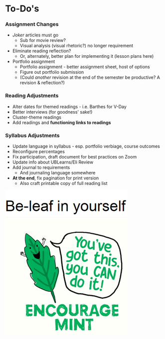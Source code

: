 # To-Do's

### Assignment Changes
* *Joker* articles must go
  * Sub for movie review?
  * Visual analysis (visual rhetoric?) no longer requirement
* Eliminate reading reflection?
  * Or, alternately, better plan for implementing it (lesson plans here)
* Portfolio assignment
  * Portfolio assignment - better assignment sheet, host of options
  * Figure out portfolio submission
  * (Could *another* revision at the end of the semester be productive? A revision & reflection?)

### Reading Adjustments
* Alter dates for themed readings - i.e. Barthes for V-Day
* Better interviews (for goodness' sake!)
* Cluster-theme readings
* Add readings and **functioning links to readings**

### Syllabus Adjustments
* Update language in syllabus - esp. portfolio verbiage, course outcomes
* Reconfigure percentages
* Fix participation, draft document for best practices on Zoom
* Update info about UBLearns/Eli Review
* Add journal to requirements
  * And journaling language somewhere
* **At the end**, fix pagination for print version
  * Also craft printable copy of full reading list

![Hello](leaf.png)
